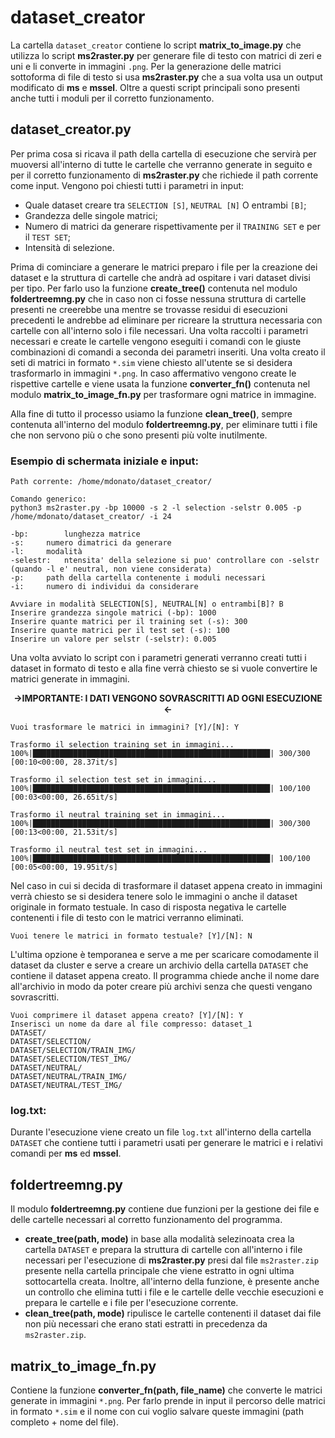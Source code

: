 # dataset_creator
La cartella `dataset_creator` contiene lo script **matrix_to_image.py** che utilizza lo script **ms2raster.py** per generare file di testo con matrici di zeri e uni e li converte in immagini `.png`. Per la generazione delle matrici sottoforma di file di testo si usa **ms2raster.py** che a sua volta usa un output modificato di **ms** e **mssel**. Oltre a questi script principali sono presenti anche tutti i moduli per il corretto funzionamento.

## dataset_creator.py
Per prima cosa si ricava il path della cartella di esecuzione che servirà per muoversi all'interno di tutte le cartelle che verranno generate in seguito e per il corretto funzionamento di **ms2raster.py** che richiede il path corrente come input. Vengono poi chiesti tutti i parametri in input:
* Quale dataset creare tra `SELECTION [S]`, `NEUTRAL [N]` O entrambi `[B]`;
* Grandezza delle singole matrici;
* Numero di matrici da generare rispettivamente per il `TRAINING SET` e per il `TEST SET`;
* Intensità di selezione.

Prima di cominciare a generare le matrici preparo i file per la creazione dei dataset e la struttura di cartelle che andrà ad ospitare i vari dataset divisi per tipo. Per farlo uso la funzione **create_tree()** contenuta nel modulo **foldertreemng.py** che in caso non ci fosse nessuna struttura di cartelle presenti ne creerebbe una mentre se trovasse residui di esecuzioni precedenti le andrebbe ad eliminare per ricreare la struttura necessaria con cartelle con all'interno solo i file necessari.
Una volta raccolti i parametri necessari e create le cartelle vengono eseguiti i comandi con le giuste combinazioni di comandi a seconda dei parametri inseriti.
Una volta creato il seti di matrici in formato `*.sim` viene chiesto all'utente se si desidera trasformarlo in immagini `*.png`.
In caso affermativo vengono create le rispettive cartelle e viene usata la funzione **converter_fn()** contenuta nel modulo **matrix_to_image_fn.py** per trasformare ogni matrice in immagine.

Alla fine di tutto il processo usiamo la funzione **clean_tree()**, sempre contenuta all'interno del modulo **foldertreemng.py**, per eliminare tutti i file che non servono più o che sono presenti più volte inutilmente.

### Esempio di schermata iniziale e input:
```
Path corrente: /home/mdonato/dataset_creator/

Comando generico:
python3 ms2raster.py -bp 10000 -s 2 -l selection -selstr 0.005 -p /home/mdonato/dataset_creator/ -i 24

-bp:		lunghezza matrice
-s:		numero dimatrici da generare
-l:		modalità
-selestr:	ntensita' della selezione si puo' controllare con -selstr (quando -l e' neutral, non viene considerata)
-p:		path della cartella contenente i moduli necessari
-i:	    numero di individui da considerare

Avviare in modalità SELECTION[S], NEUTRAL[N] o entrambi[B]? B
Inserire grandezza singole matrici (-bp): 1000
Inserire quante matrici per il training set (-s): 300 
Inserire quante matrici per il test set (-s): 100 
Inserire un valore per selstr (-selstr): 0.005
```
Una volta avviato lo script con i parametri generati verranno creati tutti i dataset in formato di testo e alla fine verrà chiesto se si vuole convertire le matrici generate in immagini.
<p align=center><strong> ->IMPORTANTE:  I DATI VENGONO SOVRASCRITTI AD OGNI ESECUZIONE <- </strong></p>

```
Vuoi trasformare le matrici in immagini? [Y]/[N]: Y

Trasformo il selection training set in immagini...
100%|█████████████████████████████████████████████████████| 300/300 [00:10<00:00, 28.37it/s]

Trasformo il selection test set in immagini...
100%|█████████████████████████████████████████████████████| 100/100 [00:03<00:00, 26.65it/s]

Trasformo il neutral training set in immagini...
100%|█████████████████████████████████████████████████████| 300/300 [00:13<00:00, 21.53it/s]

Trasformo il neutral test set in immagini...
100%|█████████████████████████████████████████████████████| 100/100 [00:05<00:00, 19.95it/s]
```
Nel caso in cui si decida di trasformare il dataset appena creato in immagini verrà chiesto se si desidera tenere solo le immagini o anche il dataset originale in formato testuale. In caso di risposta negativa le cartelle contenenti i file di testo con le matrici verranno eliminati.
```
Vuoi tenere le matrici in formato testuale? [Y]/[N]: N
```
L'ultima opzione è temporanea e serve a me per scaricare comodamente il dataset da cluster e serve a creare un archivio della cartella `DATASET` che contiene il dataset appena creato. Il programma chiede anche il nome dare all'archivio in modo da poter creare più archivi senza che questi vengano sovrascritti.
```
Vuoi comprimere il dataset appena creato? [Y]/[N]: Y
Inserisci un nome da dare al file compresso: dataset_1
DATASET/
DATASET/SELECTION/
DATASET/SELECTION/TRAIN_IMG/
DATASET/SELECTION/TEST_IMG/
DATASET/NEUTRAL/
DATASET/NEUTRAL/TRAIN_IMG/
DATASET/NEUTRAL/TEST_IMG/
```
### log.txt:
Durante l'esecuzione viene creato un file `log.txt` all'interno della cartella `DATASET` che contiene tutti i parametri usati per generare le matrici e i relativi comandi per **ms** ed **mssel**.
## foldertreemng.py
Il modulo **foldertreemng.py** contiene due funzioni per la gestione dei file e delle cartelle necessari al corretto funzionamento del programma. 
* **create_tree(path, mode)** in base alla modalità selezinoata crea la cartella `DATASET` e prepara la struttura di cartelle con all'interno i file necessari per l'esecuzione di **ms2raster.py** presi dal file `ms2raster.zip` presente nella cartella principale che viene estratto in ogni ultima sottocartella creata. Inoltre, all'interno della funzione, è presente anche un controllo che elimina tutti i file e le cartelle delle vecchie esecuzioni e prepara le cartelle e i file per l'esecuzione corrente.
* **clean_tree(path, mode)** ripulisce le cartelle contenenti il dataset dai file non più necessari che erano stati estratti in precedenza da `ms2raster.zip`.

## matrix_to_image_fn.py
Contiene la funzione **converter_fn(path, file_name)** che converte le matrici generate in immagini `*.png`. Per farlo prende in input il percorso delle matrici in formato `*.sim` e il nome con cui voglio salvare queste immagini (path completo + nome del file).